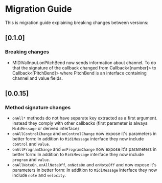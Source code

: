 # Migration Guide

This is migration guide explaining breaking changes between versions:

## [0.1.0]

### Breaking changes
- MIDIValInput.onPitchBend now sends information about channel. To do that the signature of the callback changed from Callback<[number]> to Callback<[PitchBend]> where PitchBend is an interface containing channel and value fields.

## [0.0.15]

### Method signature changes

- `onAll*` methods do not have separate key extracted as a first argument. Instead they comply with other callbacks (first parameter is always `MidiMessage` or derived interface)
- `onAllControlChange` and `onControlChange` now expose it's parameters in better form: In addition to `MidiMessage` interface they now include `control` and `value`.
- `onAllProgramChange` and `onProgramChange` now expose it's parameters in better form: In addition to `MidiMessage` interface they now include `program` and `value`.
- `onAllNoteOn`, `onAllNoteOff`, `onNoteOn` and `onNoteOff` and now expose it's parameters in better form: In addition to `MidiMessage` interface they now include `note` and `velocity`.

